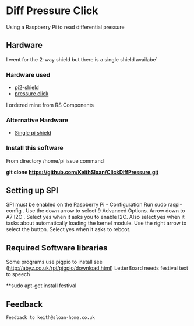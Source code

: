 # Diff Pressure Click

Using a Raspberry Pi to read differential pressure
## Hardware
I went for the 2-way shield but there is a single shield availabe`
### Hardware used
* [pi2-shield](http://www.mikroe.com/click/pi2-shield/)
* [pressure click](http://www.mikroe.com/click/diff-pressure/)

I ordered mine from RS Components

### Alternative Hardware
* [Single pi shield](http://www.mikroe.com/click/pi-shield/)

### Install this software
From directory /home/pi issue command

**git clone https://github.com/KeithSloan/ClickDiffPressure.git**

## Setting up SPI
SPI must be enabled on the Raspberry Pi - 
Configuration
Run sudo raspi-config .
Use the down arrow to select 9 Advanced Options.
Arrow down to A7 I2C .
Select yes when it asks you to enable I2C.
Also select yes when it tasks about automatically loading the kernel module.
Use the right arrow to select the <Finish> button.
Select yes when it asks to reboot.
## Required Software libraries
Some programs use pigpio to install see (http://abyz.co.uk/rpi/pigpio/download.html)
LetterBoard needs festival text to speech

**sudo apt-get install festival

## Feedback

    Feedback to keith@sloan-home.co.uk



